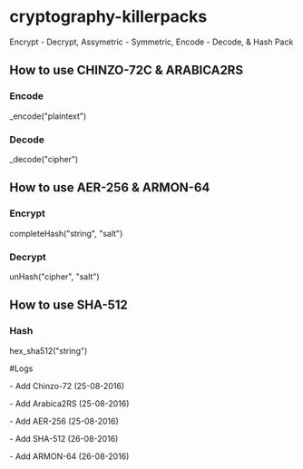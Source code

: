 # cryptography-killerpacks
Encrypt - Decrypt, Assymetric - Symmetric, Encode - Decode, &amp; Hash Pack

## How to use CHINZO-72C & ARABICA2RS
<h3> Encode </h3>
_encode("plaintext")

<h3> Decode </h3>
_decode("cipher")

## How to use AER-256 & ARMON-64
<h3> Encrypt </h3>
completeHash("string", "salt")

<h3> Decrypt </h3>
unHash("cipher", "salt")

## How to use SHA-512
<h3> Hash </h3>
hex_sha512("string")

#Logs
<p> - Add Chinzo-72 (25-08-2016) </p>
<p> - Add Arabica2RS (25-08-2016) </p>
<p> - Add AER-256 (25-08-2016) </p>
<p> - Add SHA-512 (26-08-2016) </p>
<p> - Add ARMON-64 (26-08-2016) </p>

